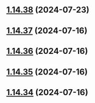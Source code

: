 ## [1.14.38](https://github.com/msobiecki/algorithm/compare/v1.14.37...v1.14.38) (2024-07-23)



## [1.14.37](https://github.com/msobiecki/algorithm/compare/v1.14.36...v1.14.37) (2024-07-16)



## [1.14.36](https://github.com/msobiecki/algorithm/compare/v1.14.35...v1.14.36) (2024-07-16)



## [1.14.35](https://github.com/msobiecki/algorithm/compare/v1.14.34...v1.14.35) (2024-07-16)



## [1.14.34](https://github.com/msobiecki/algorithm/compare/v1.14.33...v1.14.34) (2024-07-16)



